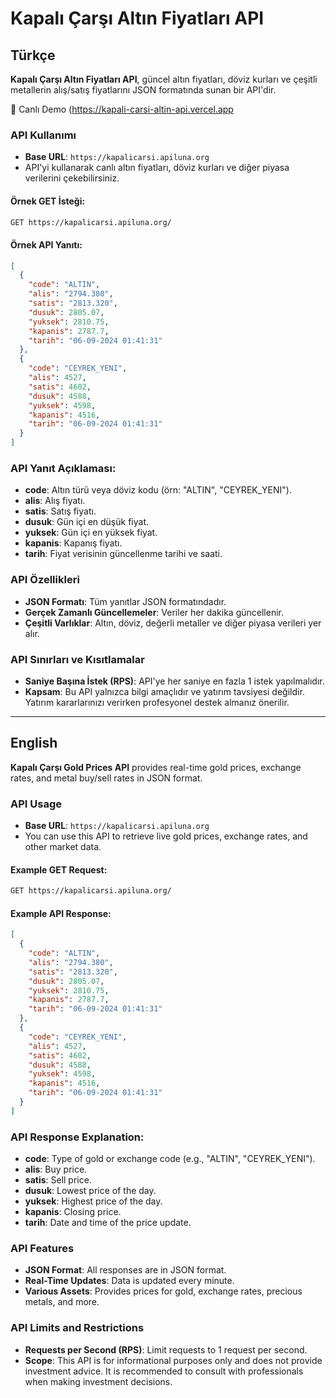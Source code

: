 
# Kapalı Çarşı Altın Fiyatları API

## Türkçe

**Kapalı Çarşı Altın Fiyatları API**, güncel altın fiyatları, döviz kurları ve çeşitli metallerin alış/satış fiyatlarını JSON formatında sunan bir API'dir.

🔗 Canlı Demo (https://kapali-carsi-altin-api.vercel.app

### API Kullanımı

- **Base URL**: `https://kapalicarsi.apiluna.org`
- API'yi kullanarak canlı altın fiyatları, döviz kurları ve diğer piyasa verilerini çekebilirsiniz.

#### Örnek GET İsteği:

```bash
GET https://kapalicarsi.apiluna.org/
```

#### Örnek API Yanıtı:

```json
[
  {
    "code": "ALTIN",
    "alis": "2794.380",
    "satis": "2813.320",
    "dusuk": 2805.07,
    "yuksek": 2810.75,
    "kapanis": 2787.7,
    "tarih": "06-09-2024 01:41:31"
  },
  {
    "code": "CEYREK_YENI",
    "alis": 4527,
    "satis": 4602,
    "dusuk": 4588,
    "yuksek": 4598,
    "kapanis": 4516,
    "tarih": "06-09-2024 01:41:31"
  }
]
```

### API Yanıt Açıklaması:

- **code**: Altın türü veya döviz kodu (örn: "ALTIN", "CEYREK_YENI").
- **alis**: Alış fiyatı.
- **satis**: Satış fiyatı.
- **dusuk**: Gün içi en düşük fiyat.
- **yuksek**: Gün içi en yüksek fiyat.
- **kapanis**: Kapanış fiyatı.
- **tarih**: Fiyat verisinin güncellenme tarihi ve saati.

### API Özellikleri

- **JSON Formatı**: Tüm yanıtlar JSON formatındadır.
- **Gerçek Zamanlı Güncellemeler**: Veriler her dakika güncellenir.
- **Çeşitli Varlıklar**: Altın, döviz, değerli metaller ve diğer piyasa verileri yer alır.

### API Sınırları ve Kısıtlamalar

- **Saniye Başına İstek (RPS)**: API'ye her saniye en fazla 1 istek yapılmalıdır.
- **Kapsam**: Bu API yalnızca bilgi amaçlıdır ve yatırım tavsiyesi değildir. Yatırım kararlarınızı verirken profesyonel destek almanız önerilir.

---

## English

**Kapalı Çarşı Gold Prices API** provides real-time gold prices, exchange rates, and metal buy/sell rates in JSON format.

### API Usage

- **Base URL**: `https://kapalicarsi.apiluna.org`
- You can use this API to retrieve live gold prices, exchange rates, and other market data.

#### Example GET Request:

```bash
GET https://kapalicarsi.apiluna.org/
```

#### Example API Response:

```json
[
  {
    "code": "ALTIN",
    "alis": "2794.380",
    "satis": "2813.320",
    "dusuk": 2805.07,
    "yuksek": 2810.75,
    "kapanis": 2787.7,
    "tarih": "06-09-2024 01:41:31"
  },
  {
    "code": "CEYREK_YENI",
    "alis": 4527,
    "satis": 4602,
    "dusuk": 4588,
    "yuksek": 4598,
    "kapanis": 4516,
    "tarih": "06-09-2024 01:41:31"
  }
]
```

### API Response Explanation:

- **code**: Type of gold or exchange code (e.g., "ALTIN", "CEYREK_YENI").
- **alis**: Buy price.
- **satis**: Sell price.
- **dusuk**: Lowest price of the day.
- **yuksek**: Highest price of the day.
- **kapanis**: Closing price.
- **tarih**: Date and time of the price update.

### API Features

- **JSON Format**: All responses are in JSON format.
- **Real-Time Updates**: Data is updated every minute.
- **Various Assets**: Provides prices for gold, exchange rates, precious metals, and more.

### API Limits and Restrictions

- **Requests per Second (RPS)**: Limit requests to 1 request per second.
- **Scope**: This API is for informational purposes only and does not provide investment advice. It is recommended to consult with professionals when making investment decisions.
